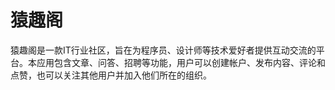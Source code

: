 # 猿趣阁

猿趣阁是一款IT行业社区，旨在为程序员、设计师等技术爱好者提供互动交流的平台。本应用包含文章、问答、招聘等功能，用户可以创建帐户、发布内容、评论和点赞，也可以关注其他用户并加入他们所在的组织。
